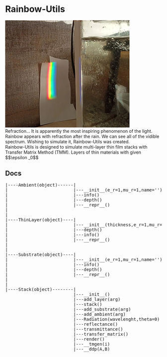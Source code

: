 # Rainbow-Utils
<img src="refraction.png" width="400">
<br>
Refraction... It is apparently the most inspiring phenomenon of the light. Rainbow appears with refraction after the rain. We can see all of the vidible spectrum. Wishing to simulate it, Rainbow-Utils was created. 
<br>
Rainbow-Utils is designed to simulate multi-layer thin film stacks with Transfer Matrix Method (TMM). Layers of thin materials with given $$\epsilon _0$$

## Docs

<pre>
|----Ambient(object)------|
|                         |---__init__(e_r=1,mu_r=1,name='')
|                         |---info()
|                         |---depth()
|                         |---__repr__()
|
|
|----ThinLayer(object)----|
|                         |---__init__(thickness,e_r=1,mu_r=1,name='')
|                         |---depth()
|                         |---info()
|                         |---__repr__()
|
|
|----Substrate(object)----|
|                         |---__init__(e_r=1,mu_r=1,name='')
|                         |---info()
|                         |---depth()
|                         |---__repr__()
|
|
|----Stack(object)--------|
                          |---__init__()
                          |---add_layer(arg)
                          |---stack()
                          |---add_substrate(arg)
                          |---add_ambient(arg)
                          |---Radiation(wavelenght,theta=0)
                          |---reflectance()
                          |---transmittance()
                          |---transfer_matrix()
                          |---render()
                          |---__tmgen(i)
                          |---__ddp(A,B)

</pre>


